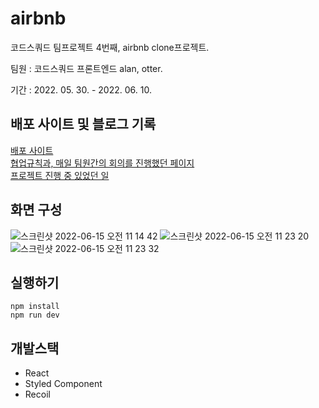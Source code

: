 # airbnb
코드스쿼드 팀프로젝트 4번째, airbnb clone프로젝트. 

팀원 : 코드스쿼드 프론트엔드 alan, otter. 

기간 : 2022. 05. 30. - 2022. 06. 10.  


## 배포 사이트 및 블로그 기록
[배포 사이트](http://otterp.s3-website.ap-northeast-2.amazonaws.com/)  
[협업규칙과, 매일 팀원간의 회의를 진행했던 페이지](https://www.notion.so/5fbf236e78d34110b740ce47e5f2509a)  
[프로젝트 진행 중 있었던 일](https://otter-log.world/projects/airbnb-clone)  

## 화면 구성
![스크린샷 2022-06-15 오전 11 14 42](https://user-images.githubusercontent.com/87624756/189676342-691a9156-7849-4ac9-ad6a-a4482e53d4dc.png)
![스크린샷 2022-06-15 오전 11 23 20](https://user-images.githubusercontent.com/87624756/189676360-11e9d59b-3267-4351-9bfc-a3fd45bd63d7.png)
![스크린샷 2022-06-15 오전 11 23 32](https://user-images.githubusercontent.com/87624756/189676451-17b0b6f5-6063-4d3c-bc44-70babd4bfb78.png)

## 실행하기

```shell
npm install
npm run dev
```

## 개발스택

- React
- Styled Component
- Recoil
